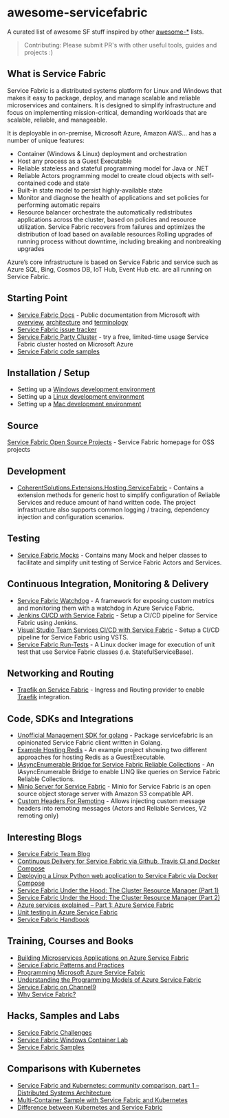 # awesome-servicefabric
A curated list of awesome SF stuff inspired by other [awesome-*](https://github.com/bayandin/awesome-awesomeness) lists.

> Contributing: Please submit PR's with other useful tools, guides and projects :)

What is Service Fabric
-------------------
Service Fabric is a distributed systems platform for Linux and Windows that makes it easy to package, deploy, and manage scalable and reliable microservices and containers. It is designed to simplify infrastructure and focus on implementing mission-critical, demanding workloads that are scalable, reliable, and manageable.

It is deployable in on-premise, Microsoft Azure, Amazon AWS… and has a number of unique features:
* Container (Windows & Linux) deployment and orchestration
* Host any process as a Guest Executable
* Reliable stateless and stateful programming model for Java or .NET
* Reliable Actors programming model to create cloud objects with self-contained code and state
* Built-in state model to persist highly-available state
* Monitor and diagnose the health of applications and set policies for performing automatic repairs
* Resource balancer orchestrate the automatically redistributes applications across the cluster, based on policies and resource utilization. Service Fabric recovers from failures and optimizes the distribution of load based on available resources Rolling upgrades of running process without downtime, including breaking and nonbreaking upgrades 

Azure’s core infrastructure is based on Service Fabric and service such as Azure SQL, Bing, Cosmos DB, IoT Hub, Event Hub etc. are all running on Service Fabric.

Starting Point
-------------------
* [Service Fabric Docs](https://docs.microsoft.com/en-us/azure/service-fabric/) - Public documentation from Microsoft with [overview](https://docs.microsoft.com/en-us/azure/service-fabric/service-fabric-overview), [architecture](https://docs.microsoft.com/en-us/azure/service-fabric/service-fabric-architecture) and [terminology](https://docs.microsoft.com/en-us/azure/service-fabric/service-fabric-technical-overview)
* [Service Fabric issue tracker](https://github.com/azure/service-fabric-issues/issues)
* [Service Fabric Party Cluster](https://aka.ms/tryservicefabric) - try a free, limited-time usage Service Fabric cluster hosted on Microsoft Azure
* [Service Fabric code samples](https://azure.microsoft.com/en-us/resources/samples/?service=service-fabric)

Installation / Setup
-------------------
* Setting up a [Windows development environment](https://docs.microsoft.com/en-us/azure/service-fabric/service-fabric-get-started)
* Setting up a [Linux development environment](https://docs.microsoft.com/en-us/azure/service-fabric/service-fabric-get-started-linux)
* Setting up a [Mac development environment](https://docs.microsoft.com/en-us/azure/service-fabric/service-fabric-get-started-mac)

Source
-------------------
[Service Fabric Open Source Projects](https://github.com/Azure/service-fabric) - Service Fabric homepage for OSS projects

Development
-------------------
* [CoherentSolutions.Extensions.Hosting.ServiceFabric](https://github.com/coherentsolutionsinc/aspnetcore-service-fabric-hosting) - Contains a extension methods for generic host to simplify configuration of Reliable Services and reduce amount of hand written code. The project infrastructure also supports common logging / tracing, dependency injection and configuration scenarios. 

Testing
-------------------
* [Service Fabric Mocks](https://www.nuget.org/packages/ServiceFabric.Mocks/) - Contains many Mock and helper classes to facilitate and simplify unit testing of Service Fabric Actors and Services.

Continuous Integration, Monitoring & Delivery
-------------------
* [Service Fabric Watchdog](https://github.com/peterbryntesson/ServiceFabric.Watchdog) - A framework for exposing custom metrics and monitoring them with a watchdog in Azure Service Fabric.
* [Jenkins CI/CD with Service Fabric](https://channel9.msdn.com/Shows/Azure-Friday/Jenkins-CICD-with-Service-Fabric) - Setup a CI/CD pipeline for Service Fabric using Jenkins.
* [Visual Studio Team Services CI/CD with Service Fabric](https://docs.microsoft.com/en-us/azure/service-fabric/service-fabric-tutorial-deploy-app-with-cicd-vsts) - Setup a CI/CD pipeline for Service Fabric using VSTS.
* [Service Fabric Run-Tests](https://hub.docker.com/r/coherentsolutions/service-fabric-run-tests/) - A Linux docker image for execution of unit test that use Service Fabric classes (i.e. StatefulServiceBase).

Networking and Routing
-------------------
* [Traefik on Service Fabric](https://github.com/jjcollinge/traefik-on-service-fabric/) - Ingress and Routing provider to enable [Traefik](https://traefik.io/) integration.

Code, SDKs and Integrations
-------------------
* [Unofficial Management SDK for golang](https://godoc.org/github.com/jjcollinge/servicefabric) - Package servicefabric is an opinionated Service Fabric client written in Golang.
* [Example Hosting Redis](https://github.com/lawrencegripper/RedisOnSerivceFabric-Example) - An example project showing two different approaches for hosting Redis as a GuestExecutable.
* [IAsyncEnumerable Bridge for Service Fabric Reliable Collections](https://gist.github.com/aelij/987d974c811865029564f1bbeffb6b47) - An IAsyncEnumerable Bridge to enable LINQ like queries on Service Fabric Reliable Collections.
* [Minio Server for Service Fabric](https://github.com/MedAnd/Minio.ServiceFabric) - Minio for Service Fabric is an open source object storage server with Amazon S3 compatible API.
* [Custom Headers For Remoting](https://github.com/Expecho/ServiceFabric-Remoting-CustomHeaders) - Allows injecting custom message headers into remoting messages (Actors and Reliable Services, V2 remoting only) 

Interesting Blogs
-------------------
* [Service Fabric Team Blog](https://blogs.msdn.microsoft.com/azureservicefabric/)
* [Continuous Delivery for Service Fabric via Github, Travis CI and Docker Compose](https://www.microsoft.com/developerblog/2018/01/18/continuous-delivery-service-fabric-via-github-travis-ci-docker-compose/)
* [Deploying a Linux Python web application to Service Fabric via Docker Compose](https://www.microsoft.com/developerblog/2018/01/09/deploying-a-linux-python-web-application-to-service-fabric-via-docker-compose/)
* [Service Fabric Under the Hood: The Cluster Resource Manager (Part 1)](https://blogs.msdn.microsoft.com/azureservicefabric/2015/12/15/service-fabric-under-the-hood-the-cluster-resource-manager-part-1/)
* [Service Fabric Under the Hood: The Cluster Resource Manager (Part 2)](https://blogs.msdn.microsoft.com/azureservicefabric/2016/01/14/service-fabric-under-the-hood-the-cluster-resource-manager-part-2/)
* [Azure services explained – Part 1: Azure Service Fabric](https://www.dynatrace.com/blog/azure-services-explained-part-1-azure-service-fabric/)
* [Unit testing in Azure Service Fabric](https://loekd.wordpress.com/2018/03/05/unit-testing-in-azure-service-fabric/)
* [Service Fabric Handbook](https://olegkarasik.wordpress.com/2018/10/03/service-fabric-handbook/)

Training, Courses and Books
-------------------
* [Building Microservices Applications on Azure Service Fabric](https://mva.microsoft.com/en-us/training-courses/building-microservices-applications-on-azure-service-fabric-16747?l=tbuZM46yC_5206218965)
* [Service Fabric Patterns and Practices](https://mva.microsoft.com/en-us/training-courses/azure-service-fabric-patterns-and-practices-16925?l=mudwqISGD_6005167344)
* [Programming Microsoft Azure Service Fabric](https://www.microsoftpressstore.com/store/programming-microsoft-azure-service-fabric-9781509301881)
* [Understanding the Programming Models of Azure Service Fabric](https://www.pluralsight.com/courses/azure-service-fabric-programming-models)
* [Service Fabric on Channel9](https://channel9.msdn.com/Search?term=service%20fabric#pubDate=year&ch9Search&lang-en=en)
* [Why Service Fabric?](https://www.lynda.com/Azure-tutorials/Why-Azure-Service-Fabric/573134/590379-4.html)

Hacks, Samples and Labs
-------------------
* [Service Fabric Challenges](https://github.com/kagowda/India-Hackathon)
* [Service Fabric Windows Container Lab](https://github.com/MikkelHegn/ContainersSFLab)
* [Service Fabric Samples](https://azure.microsoft.com/en-us/resources/samples/?service=service-fabric&sort=0)

Comparisons with Kubernetes
-------------------
* [Service Fabric and Kubernetes: community comparison, part 1 – Distributed Systems Architecture](https://blogs.msdn.microsoft.com/azuredev/2018/08/15/service-fabric-and-kubernetes-comparison-part-1-distributed-systems-architecture/)
* [Multi-Container Sample with Service Fabric and Kubernetes](https://github.com/paolosalvatori/service-fabric-acs-kubernetes-multi-container-app)
* [Difference between Kubernetes and Service Fabric](https://stackoverflow.com/questions/48415057/difference-between-kubernetes-and-service-fabric)